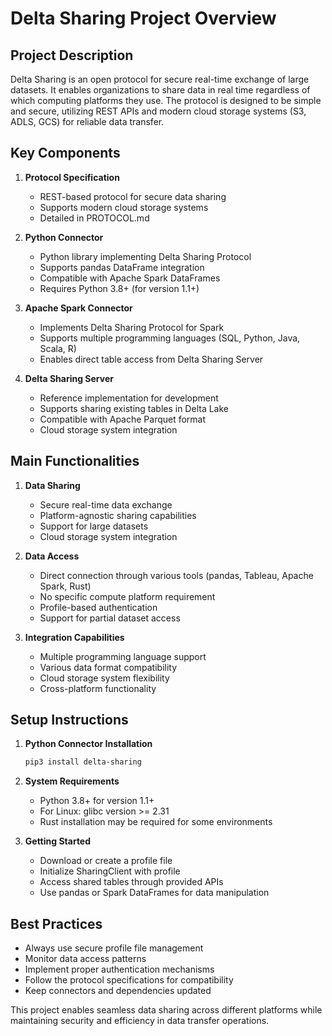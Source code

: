 # Delta Sharing Project Overview

## Project Description
Delta Sharing is an open protocol for secure real-time exchange of large datasets. It enables organizations to share data in real time regardless of which computing platforms they use. The protocol is designed to be simple and secure, utilizing REST APIs and modern cloud storage systems (S3, ADLS, GCS) for reliable data transfer.

## Key Components

1. **Protocol Specification**
   - REST-based protocol for secure data sharing
   - Supports modern cloud storage systems
   - Detailed in PROTOCOL.md

2. **Python Connector**
   - Python library implementing Delta Sharing Protocol
   - Supports pandas DataFrame integration
   - Compatible with Apache Spark DataFrames
   - Requires Python 3.8+ (for version 1.1+)

3. **Apache Spark Connector**
   - Implements Delta Sharing Protocol for Spark
   - Supports multiple programming languages (SQL, Python, Java, Scala, R)
   - Enables direct table access from Delta Sharing Server

4. **Delta Sharing Server**
   - Reference implementation for development
   - Supports sharing existing tables in Delta Lake
   - Compatible with Apache Parquet format
   - Cloud storage system integration

## Main Functionalities

1. **Data Sharing**
   - Secure real-time data exchange
   - Platform-agnostic sharing capabilities
   - Support for large datasets
   - Cloud storage system integration

2. **Data Access**
   - Direct connection through various tools (pandas, Tableau, Apache Spark, Rust)
   - No specific compute platform requirement
   - Profile-based authentication
   - Support for partial dataset access

3. **Integration Capabilities**
   - Multiple programming language support
   - Various data format compatibility
   - Cloud storage system flexibility
   - Cross-platform functionality

## Setup Instructions

1. **Python Connector Installation**
   ```bash
   pip3 install delta-sharing
   ```

2. **System Requirements**
   - Python 3.8+ for version 1.1+
   - For Linux: glibc version >= 2.31
   - Rust installation may be required for some environments

3. **Getting Started**
   - Download or create a profile file
   - Initialize SharingClient with profile
   - Access shared tables through provided APIs
   - Use pandas or Spark DataFrames for data manipulation

## Best Practices
- Always use secure profile file management
- Monitor data access patterns
- Implement proper authentication mechanisms
- Follow the protocol specifications for compatibility
- Keep connectors and dependencies updated

This project enables seamless data sharing across different platforms while maintaining security and efficiency in data transfer operations.